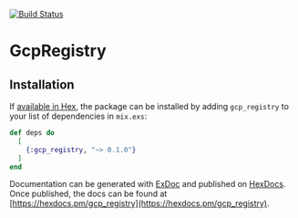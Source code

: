 [![Build Status](https://travis-ci.org/happycodrz/gcp_registry.svg?branch=master)](https://travis-ci.org/happycodrz/gcp_registry)
# GcpRegistry


## Installation

If [available in Hex](https://hex.pm/docs/publish), the package can be installed
by adding `gcp_registry` to your list of dependencies in `mix.exs`:

```elixir
def deps do
  [
    {:gcp_registry, "~> 0.1.0"}
  ]
end
```

Documentation can be generated with [ExDoc](https://github.com/elixir-lang/ex_doc)
and published on [HexDocs](https://hexdocs.pm). Once published, the docs can
be found at [https://hexdocs.pm/gcp_registry](https://hexdocs.pm/gcp_registry).
